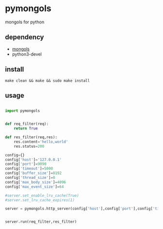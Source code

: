 # pymongols
mongols for python

## dependency
- [mongols](https://github.com/webcpp/mongols)
- python3-devel


## install

`make clean && make && sudo make install`

## usage

```python

import pymongols


def req_filter(req):
    return True

def res_filter(req,res):
    res.content='hello,world'
    res.status=200

config={}
config['host']='127.0.0.1'
config['port']=9090
config['timeout']=5000
config['buffer_size']=8192
config['thread_size']=0
config['max_body_size']=4096
config['max_event_size']=64

#server.set_enable_lru_cache(True)
#server.set_lru_cache_expires(1)

server = pymongols.http_server(config['host'],config['port'],config['timeout'],config['buffer_size'],config['thread_size'],config['max_body_size'],config['max_event_size'])


server.run(req_filter,res_filter)


```

